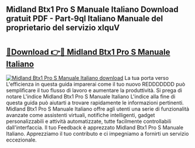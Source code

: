 ## Midland Btx1 Pro S Manuale Italiano Download gratuit PDF - Part-9ql Italiano Manuale del proprietario del servizio xIquV

# <h2><a href="http://dfah7hj.blite.top/?on=Midland+Btx1+Pro+S+Manuale+Italiano">🔗Download 👉🔴 Midland Btx1 Pro S Manuale Italiano</a></h2>

[![Midland Btx1 Pro S Manuale Italiano download](https://i.imgur.com/lujVjoI.png)](http://dfah7hj.blite.top/?on=Midland+Btx1+Pro+S+Manuale+Italiano)
La tua porta verso L'efficienza in questa guida imparerai come il tuo nuovo REDDDDDDD può semplificare il tuo flusso di lavoro e aumentare la produttività. Si prega di notare L'indice Midland Btx1 Pro S Manuale Italiano L'indice alla fine di questa guida può aiutarti a trovare rapidamente le informazioni pertinenti. Midland Btx1 Pro S Manuale Italiano offre agli utenti una serie di funzionalità avanzate come assistenti virtuali, notifiche intelligenti, gadget personalizzabili e attività automatizzate, tutte facilmente controllabili dall'interfaccia. Il tuo Feedback è apprezzato Midland Btx1 Pro S Manuale Italiano. Apprezziamo il tuo contributo e ci impegniamo a fornirti un servizio eccezionale.
